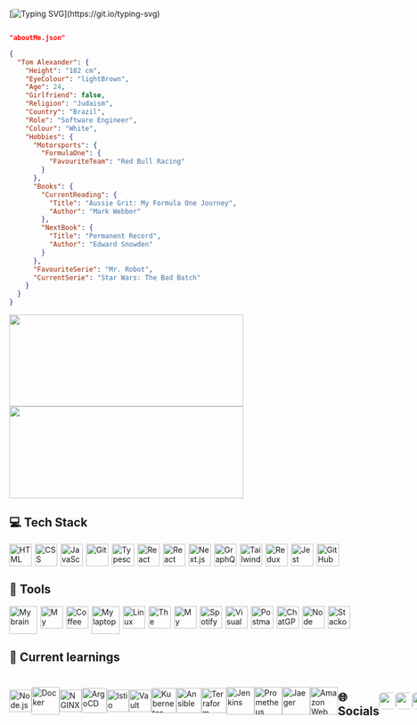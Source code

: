 [![Typing SVG](https://readme-typing-svg.demolab.com?font=JetBrains+Mono&duration=3000&pause=1000&size=24&color=FFFFFF&vCenter=true&width=900&lines=HIYA+MATE%2C+MY+NAME+IS+TOM+ALEXANDER+.+.+.;WELCOME+TO+MY+GITHUB+PROFILE+:D;)](https://git.io/typing-svg)

```json

"aboutMe.json"

{
  "Tom Alexander": {
    "Height": "182 cm",
    "EyeColour": "lightBrown",
    "Age": 24,
    "Girlfriend": false,
    "Religion": "Judaism",
    "Country": "Brazil",
    "Role": "Software Engineer",
    "Colour": "White",
    "Hobbies": {
      "Motorsports": {
        "FormulaOne": {
          "FavouriteTeam": "Red Bull Racing"
        }
      },
      "Books": {
        "CurrentReading": {
          "Title": "Aussie Grit: My Formula One Journey",
          "Author": "Mark Webber"
        },
        "NextBook": {
          "Title": "Permanent Record",
          "Author": "Edward Snowden"
        }
      },
      "FavouriteSerie": "Mr. Robot",
      "CurrentSerie": "Star Wars: The Bad Batch"
    }
  }
}
```

<div style="display: inline-flex; justify-content: center">
  <a href="https://linkedin.com/in/t0m-alexander" target="_blank">
    <img height="165px" width="420px" src="https://github-readme-stats.vercel.app/api?username=T0mAlexander&show_icons=true&theme=merko"/>
    <img height="165px" width="420px" src="https://github-readme-stats.vercel.app/api/top-langs/?username=T0mAlexander&layout=compact&theme=merko" />
  </a>
</div>

<h2 align="left">💻 Tech Stack</h2>

<div style="display: flex; margin-top: 10px; column-gap: 6px; width: 100%">
  <img height="40" width="40" src="https://cdn.jsdelivr.net/gh/devicons/devicon/icons/html5/html5-original.svg" title="HTML" />
  <img height="40" width="40" src="https://cdn.jsdelivr.net/gh/devicons/devicon/icons/css3/css3-original.svg" title="CSS"/>
  <img height="40" width="40" src="https://cdn.jsdelivr.net/gh/devicons/devicon/icons/javascript/javascript-original.svg" title="JavaScript"/>
  <img height="40" width="40" src="https://cdn.jsdelivr.net/gh/devicons/devicon/icons/git/git-original.svg" title="Git"/>
  <img height="40" width="40" src="https://cdn.jsdelivr.net/gh/devicons/devicon/icons/typescript/typescript-original.svg" title="Typescript"/>
  <img height="40" width="40" src="https://res.cloudinary.com/tommello/image/upload/v1674280418/Github/Profile%20Markdown/react_osmnfo.svg" title="React"/>
  <img height="40" width="40" src="https://res.cloudinary.com/tommello/image/upload/v1674280418/Github/Profile%20Markdown/react_native_uozofa.svg" title="React Native"/>
  <img height="40" width="40" src="https://res.cloudinary.com/tommello/image/upload/v1674279967/Github/Profile%20Markdown/nextjs_dgvroz.svg" title="Next.js" />
  <img height="40" width="40" src="https://cdn.jsdelivr.net/gh/devicons/devicon/icons/graphql/graphql-plain.svg" title="GraphQL"/>
  <img height="40" width="40" src="https://cdn.jsdelivr.net/gh/devicons/devicon/icons/tailwindcss/tailwindcss-plain.svg" title="Tailwind CSS"/>
  <img height="40" width="40" src="https://cdn.jsdelivr.net/gh/devicons/devicon/icons/redux/redux-original.svg" title="Redux Toolkit"/>
  <img height="40" width="40" src="https://cdn.jsdelivr.net/gh/devicons/devicon/icons/jest/jest-plain.svg" title="Jest" />
  <img height="40" width="40" src="https://res.cloudinary.com/tommello/image/upload/v1674362823/Github/Profile%20Markdown/github_kqnucs.svg" title="GitHub" />
</div>
</div>

<h2 align="left">🔧 Tools</h2>
<div style="display: flex; column-gap: 6px">
  <img height="50" width="50" src="https://res.cloudinary.com/tommello/image/upload/v1674358219/Github/Profile%20Markdown/brain_dc0yqn.svg" title="My brain" />
  <img height="40" width="40" src="https://res.cloudinary.com/tommello/image/upload/v1674358139/Github/Profile%20Markdown/hand_j6bogj.svg" title="My hands (of course)" />
  <img height="40" width="40" src="https://res.cloudinary.com/tommello/image/upload/v1674358476/Github/Profile%20Markdown/coffee_gmiwnu.svg" title="Coffee (I'd rather capuccino)" />
  <img height="50" width="50" src="https://res.cloudinary.com/tommello/image/upload/v1674359690/Github/Profile%20Markdown/laptop_qzgcxh.svg" title="My laptop" />
  <img height="40" width="40" src="https://res.cloudinary.com/tommello/image/upload/v1674355211/Github/Profile%20Markdown/linux_fedora_xan2qz.png" title="Linux Fedora 37" />
  <img height="40" width="40" src="https://res.cloudinary.com/tommello/image/upload/v1674359343/Github/Profile%20Markdown/terminal_vt1lhc.svg" title="The terminal" />
  <img height="40" width="40" src="https://res.cloudinary.com/tommello/image/upload/v1674360927/Github/Profile%20Markdown/headphone_vt8wbj.png" title="My headphone Baseus H1 Bowie" />
  <img height="40" width="40" src="https://res.cloudinary.com/tommello/image/upload/v1674359923/Github/Profile%20Markdown/spotify_dmezwk.svg" title="Spotify on" />
  <img height="40" width="40" src="https://cdn.jsdelivr.net/gh/devicons/devicon/icons/vscode/vscode-original.svg" title="Visual Studio Code" />
  <img height="40" width="40" src="https://res.cloudinary.com/postman/image/upload/t_team_logo/v1629869194/team/2893aede23f01bfcbd2319326bc96a6ed0524eba759745ed6d73405a3a8b67a8" title="Postman" />
  <img height="40" width="40" src="https://res.cloudinary.com/tommello/image/upload/v1674447272/Github/Profile%20Markdown/openai_f3w9dh.png" title="ChatGPT" />
  <img height="40" width="40" src="https://res.cloudinary.com/tommello/image/upload/v1674362980/Github/Profile%20Markdown/npm_tjgoev.svg" title="Node Package Manager" />
  <img height="40" width="40" src="https://res.cloudinary.com/tommello/image/upload/v1674362980/Github/Profile%20Markdown/stackoverflow_qtii0f.svg" title="Stackoverflow" />
</div>

<h2 align="left">🎯 Current learnings</h2>

<div style="display: flex; align-items: center;">
  <img height="40" width="40" src="https://cdn.jsdelivr.net/gh/devicons/devicon/icons/nodejs/nodejs-original.svg" title="Node.js"/>
  <img height="50" width="50" src="https://res.cloudinary.com/tommello/image/upload/v1680288855/Github/Profile%20Markdown/docker_fpe43h.svg" title="Docker" />
  <img height="40" width="40" src="https://res.cloudinary.com/tommello/image/upload/v1680288069/Github/Profile%20Markdown/nginx_yur3g1.svg" title="NGINX" />
  <img height="45" width="45" src="https://cdn.jsdelivr.net/gh/devicons/devicon/icons/argocd/argocd-original.svg" title="ArgoCD" />
  <img height="40" width="40" src="https://res.cloudinary.com/tommello/image/upload/v1677303240/Github/Profile%20Markdown/Istio_h8uiv2.svg" title="Istio" />
  <img height="40" width="40" src="https://res.cloudinary.com/tommello/image/upload/v1680283979/Github/Profile%20Markdown/hashicorp-vault_mohwti.svg" title="Vault" />
  <img height="45" width="45" src="https://res.cloudinary.com/tommello/image/upload/v1680289506/Github/Profile%20Markdown/kubernetes_wtpmdw.svg" title="Kubernetes" />
  <img height="45" width="45" src="https://res.cloudinary.com/tommello/image/upload/v1677303670/Github/Profile%20Markdown/ansible_tbfxie.svg" title="Ansible" />
  <img height="45" width="45" src="https://cdn.jsdelivr.net/gh/devicons/devicon/icons/terraform/terraform-original.svg" title="Terraform" />
  <img height="50" width="50" src="https://cdn.jsdelivr.net/gh/devicons/devicon/icons/jenkins/jenkins-original.svg" title="Jenkins" />
  <img height="50" width="50" src="https://res.cloudinary.com/tommello/image/upload/v1680279258/Github/Profile%20Markdown/prometheus_gpt0g4.svg" title="Prometheus" />
  <img height="50" width="50" src="https://res.cloudinary.com/tommello/image/upload/v1680287406/Github/Profile%20Markdown/jaeger_hvldas.svg" title="Jaeger" />
  <img height="50" width="50" src="https://res.cloudinary.com/tommello/image/upload/v1680287596/Github/Profile%20Markdown/amazon-web-services_zf5zyp.svg" title="Amazon Web Services"/>

<h2 align="left">🌐 Socials</h2>
<footer style="display: flex; width: 100%; justify-content: center; align-items: center;">
  <a href="mailto:t0malexander@protonmail.com">
    <img height="30" style="border-radius: 6px" src="https://img.shields.io/badge/ProtonMail-8B89CC?style=for-the-badge&logo=protonmail&logoColor=white" />
  </a>
  <a href="https://linkedin.com/in/t0m-alexander" target="_blank">
    <img height="30" style="border-radius: 6px" src="https://img.shields.io/badge/LinkedIn-0077B5?style=for-the-badge&logo=linkedin&logoColor=white" />
  </a>
  <img height="30" style="border-radius: 6px" src="https://komarev.com/ghpvc/?username=T0mAlexander&style=for-the-badge&color=brightgreen&label=Profile+visitors" />
</footer>
